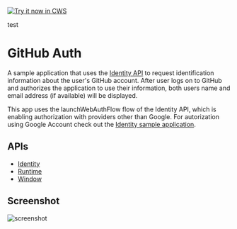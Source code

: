 <a target="_blank" href="https://chrome.google.com/webstore/detail/laolmfhjaobpboigjfbclcphckmjodlp">![Try it now in CWS](https://raw.github.com/GoogleChrome/chrome-app-samples/master/tryitnowbutton.png "Click here to install this sample from the Chrome Web Store")</a>

test
# GitHub Auth

A sample application that uses the
[Identity API](https://developer.chrome.com/apps/identity.html) to
request identification information about the user's GitHub account. After user
logs on to GitHub and authorizes the application to use their information, both
users name and email address (if available) will be displayed.

This app uses the launchWebAuthFlow flow of the Identity API, which is enabling
authorization with providers other than Google. For autorization using Google
Account check out the [Identity sample application](../identity).

## APIs

* [Identity](https://developer.chrome.com/apps/identity.html)
* [Runtime](https://developer.chrome.com/apps/app.runtime.html)
* [Window](https://developer.chrome.com/apps/app.window.html)


## Screenshot
![screenshot](/samples/github-auth/assets/screenshot_1280_800.png)

